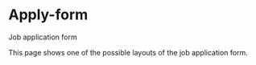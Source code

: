 # Apply-form
Job application form

This page shows one of the possible layouts of the job application form.
